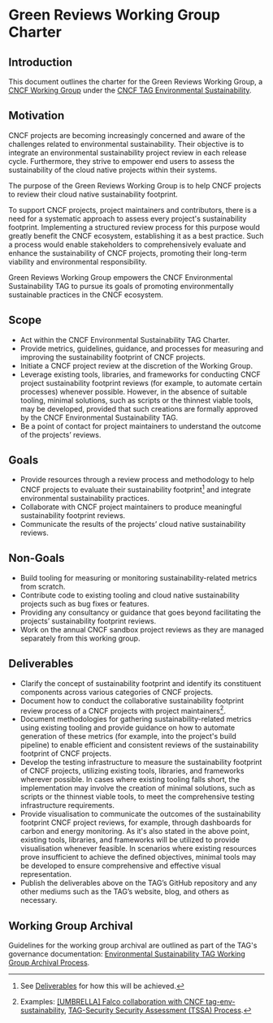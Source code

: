 # Green Reviews Working Group Charter

## Introduction

This document outlines the charter for the Green Reviews Working Group, a [CNCF Working Group](https://github.com/cncf/toc/blob/main/workinggroups/README.md) under the [CNCF TAG Environmental Sustainability](https://github.com/cncf/tag-env-sustainability).

## Motivation

CNCF projects are becoming increasingly concerned and aware of the challenges related to environmental sustainability. Their objective is to integrate an environmental sustainability project review in each release cycle. Furthermore, they strive to empower end users to assess the sustainability of the cloud native projects within their systems.

The purpose of the Green Reviews Working Group is to help CNCF projects to review their cloud native sustainability footprint.

To support CNCF projects, project maintainers and contributors, there is a need for a systematic approach to assess every project's sustainability footprint. Implementing a structured review process for this purpose would greatly benefit the CNCF ecosystem, establishing it as a best practice. Such a process would enable stakeholders to comprehensively evaluate and enhance the sustainability of CNCF projects, promoting their long-term viability and environmental responsibility.

Green Reviews Working Group empowers the CNCF Environmental Sustainability TAG to pursue its goals of promoting environmentally sustainable practices in the CNCF ecosystem.

## Scope

- Act within the CNCF Environmental Sustainability TAG Charter.
- Provide metrics, guidelines, guidance, and processes for measuring and improving the sustainability footprint of CNCF projects.
- Initiate a CNCF project review at the discretion of the Working Group.
- Leverage existing tools, libraries, and frameworks for conducting CNCF project sustainability footprint reviews (for example, to automate certain processes) whenever possible. However, in the absence of suitable tooling, minimal solutions, such as scripts or the thinnest viable tools, may be developed, provided that such creations are formally approved by the CNCF Environmental Sustainability TAG.
- Be a point of contact for project maintainers to understand the outcome of the projects’ reviews.

## Goals

- Provide resources through a review process and methodology to help CNCF projects to evaluate their sustainability footprint[^1] and integrate environmental sustainability practices.
- Collaborate with CNCF project maintainers to produce meaningful sustainability footprint reviews.
- Communicate the results of the projects’ cloud native sustainability reviews.

## Non-Goals

- Build tooling for measuring or monitoring sustainability-related metrics from scratch.
- Contribute code to existing tooling and cloud native sustainability projects such as bug fixes or features.
- Providing any consultancy or guidance that goes beyond facilitating the projects’ sustainability footprint reviews.
- Work on the annual CNCF sandbox project reviews as they are managed separately from this working group.

## Deliverables

- Clarify the concept of sustainability footprint and identify its constituent components across various categories of CNCF projects.
- Document how to conduct the collaborative sustainability footprint review process of a CNCF projects with project maintainers[^2].
- Document methodologies for gathering sustainability-related metrics using existing tooling and provide guidance on how to automate generation of these metrics (for example, into the project's build pipeline) to enable efficient and consistent reviews of the sustainability footprint of CNCF projects.
- Develop the testing infrastructure to measure the sustainability footprint of CNCF projects, utilizing existing tools, libraries, and frameworks wherever possible. In cases where existing tooling falls short, the implementation may involve the creation of minimal solutions, such as scripts or the thinnest viable tools, to meet the comprehensive testing infrastructure requirements.
- Provide visualisation to communicate the outcomes of the sustainability footprint CNCF project reviews, for example, through dashboards for carbon and energy monitoring. As it's also stated in the above point, existing tools, libraries, and frameworks will be utilized to provide visualisation whenever feasible. In scenarios where existing resources prove insufficient to achieve the defined objectives, minimal tools may be developed to ensure comprehensive and effective visual representation.
- Publish the deliverables above on the TAG’s GitHub repository and any other mediums such as the TAG’s website, blog, and others as necessary.

## Working Group Archival

Guidelines for the working group archival are outlined as part of the TAG's governance documentation: [Environmental Sustainability TAG Working Group Archival Process](https://github.com/cncf/tag-env-sustainability/blob/main/governance/working-group-archival-process.md#working-group-archival-process-guidelines).

[^1]: See [Deliverables](#Deliverables) for how this will be achieved.

[^2]: Examples: [[UMBRELLA] Falco collaboration with CNCF tag-env-sustainability](https://github.com/falcosecurity/falco/issues/2435),  [TAG-Security Security Assessment (TSSA) Process](https://github.com/cncf/tag-security/tree/main/assessments).
